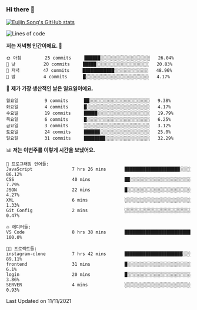 ### Hi there 👋

[![Euijin Song's GitHub stats](https://github-readme-stats.vercel.app/api?username=lstar2397&count_private=true&show_icons=true&theme=tokyonight&locale=kr)](https://github.com/anuraghazra/github-readme-stats)

<!--START_SECTION:waka-->
![Lines of code](https://img.shields.io/badge/%EC%A0%80%EB%8A%94%20%EC%97%AC%ED%83%9C%EA%B9%8C%EC%A7%80%20-86679%20%EC%A4%84%EC%9D%98%20%EC%BD%94%EB%93%9C%EB%A5%BC%20%EC%9E%91%EC%84%B1%ED%96%88%EC%96%B4%EC%9A%94.-blue)

**저는 저녁형 인간이에요. 🦉** 

```text
🌞 아침         25 commits     ██████░░░░░░░░░░░░░░░░░░░   26.04% 
🌆 낮　         20 commits     █████░░░░░░░░░░░░░░░░░░░░   20.83% 
🌃 저녁         47 commits     ████████████░░░░░░░░░░░░░   48.96% 
🌙 밤　         4 commits      █░░░░░░░░░░░░░░░░░░░░░░░░   4.17%

```
📅 **제가 가장 생산적인 날은 일요일이에요.** 

```text
월요일          9 commits      ██░░░░░░░░░░░░░░░░░░░░░░░   9.38% 
화요일          4 commits      █░░░░░░░░░░░░░░░░░░░░░░░░   4.17% 
수요일          19 commits     █████░░░░░░░░░░░░░░░░░░░░   19.79% 
목요일          6 commits      █░░░░░░░░░░░░░░░░░░░░░░░░   6.25% 
금요일          3 commits      ░░░░░░░░░░░░░░░░░░░░░░░░░   3.12% 
토요일          24 commits     ██████░░░░░░░░░░░░░░░░░░░   25.0% 
일요일          31 commits     ████████░░░░░░░░░░░░░░░░░   32.29%

```


📊 **저는 이번주를 이렇게 시간을 보냈어요.** 

```text
💬 프로그래밍 언어들: 
JavaScript               7 hrs 26 mins       █████████████████████░░░░   86.12% 
CSS                      40 mins             ██░░░░░░░░░░░░░░░░░░░░░░░   7.79% 
JSON                     22 mins             █░░░░░░░░░░░░░░░░░░░░░░░░   4.27% 
XML                      6 mins              ░░░░░░░░░░░░░░░░░░░░░░░░░   1.33% 
Git Config               2 mins              ░░░░░░░░░░░░░░░░░░░░░░░░░   0.47%

🔥 에디터들: 
VS Code                  8 hrs 38 mins       █████████████████████████   100.0%

🐱‍💻 프로젝트들: 
instagram-clone          7 hrs 42 mins       ██████████████████████░░░   89.11% 
frontend                 31 mins             █░░░░░░░░░░░░░░░░░░░░░░░░   6.1% 
login                    20 mins             █░░░░░░░░░░░░░░░░░░░░░░░░   3.86% 
SERVER                   4 mins              ░░░░░░░░░░░░░░░░░░░░░░░░░   0.93%

```


 Last Updated on 11/11/2021
<!--END_SECTION:waka-->

<!--
**lstar2397/lstar2397** is a ✨ _special_ ✨ repository because its `README.md` (this file) appears on your GitHub profile.

Here are some ideas to get you started:

- 🔭 I’m currently working on ...
- 🌱 I’m currently learning ...
- 👯 I’m looking to collaborate on ...
- 🤔 I’m looking for help with ...
- 💬 Ask me about ...
- 📫 How to reach me: ...
- 😄 Pronouns: ...
- ⚡ Fun fact: ...
-->
